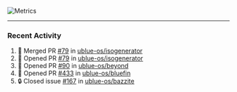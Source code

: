 ![Metrics](https://metrics.lecoq.io/KyleGospo?template=classic&base=header%2C%20activity%2C%20community%2C%20repositories%2C%20metadata&base.indepth=false&base.hireable=false&base.skip=false&config.timezone=America%2FLos_Angeles)

---
### Recent Activity
<!--START_SECTION:activity-->
1. 🎉 Merged PR [#79](https://github.com/ublue-os/isogenerator/pull/79) in [ublue-os/isogenerator](https://github.com/ublue-os/isogenerator)
2. 💪 Opened PR [#79](https://github.com/ublue-os/isogenerator/pull/79) in [ublue-os/isogenerator](https://github.com/ublue-os/isogenerator)
3. 💪 Opened PR [#90](https://github.com/ublue-os/beyond/pull/90) in [ublue-os/beyond](https://github.com/ublue-os/beyond)
4. 💪 Opened PR [#433](https://github.com/ublue-os/bluefin/pull/433) in [ublue-os/bluefin](https://github.com/ublue-os/bluefin)
5. 🔒 Closed issue [#167](https://github.com/ublue-os/bazzite/issues/167) in [ublue-os/bazzite](https://github.com/ublue-os/bazzite)
<!--END_SECTION:activity-->
